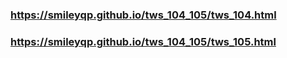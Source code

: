 ### https://smileyqp.github.io/tws_104_105/tws_104.html
### https://smileyqp.github.io/tws_104_105/tws_105.html


